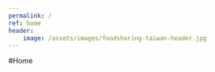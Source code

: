 ```yaml
---
permalink: /
ref: home
header:
    image: /assets/images/foodsharing-taiwan-header.jpg
---
```


#Home

